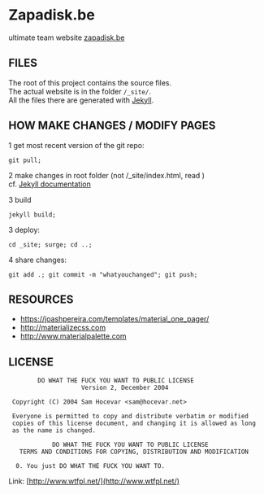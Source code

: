 Zapadisk.be
=================

ultimate team website [zapadisk.be](http://zapadisk.be/)


FILES
--------------

The root of this project contains the source files.  
The actual website is in the folder `/_site/`.  
All the files there are generated with [Jekyll](https://jekyllrb.com/).  



HOW MAKE CHANGES / MODIFY PAGES
--------------

1  get most recent version of the git repo:

    git pull;
	
2  make changes in root folder (not /_site/index.html, read )  
cf. [Jekyll documentation](https://jekyllrb.com/)  

3 build

    jekyll build;
    
3 deploy:	

    cd _site; surge; cd ..;
	
4 share changes: 

    git add .; git commit -m "whatyouchanged"; git push;



    

RESOURCES
--------------

- https://joashpereira.com/templates/material_one_pager/
- http://materializecss.com
- http://www.materialpalette.com


LICENSE
--------------

```
        DO WHAT THE FUCK YOU WANT TO PUBLIC LICENSE 
                    Version 2, December 2004 

 Copyright (C) 2004 Sam Hocevar <sam@hocevar.net> 

 Everyone is permitted to copy and distribute verbatim or modified 
 copies of this license document, and changing it is allowed as long 
 as the name is changed. 

            DO WHAT THE FUCK YOU WANT TO PUBLIC LICENSE 
   TERMS AND CONDITIONS FOR COPYING, DISTRIBUTION AND MODIFICATION 

  0. You just DO WHAT THE FUCK YOU WANT TO.
```

Link: [http://www.wtfpl.net/](http://www.wtfpl.net/)
